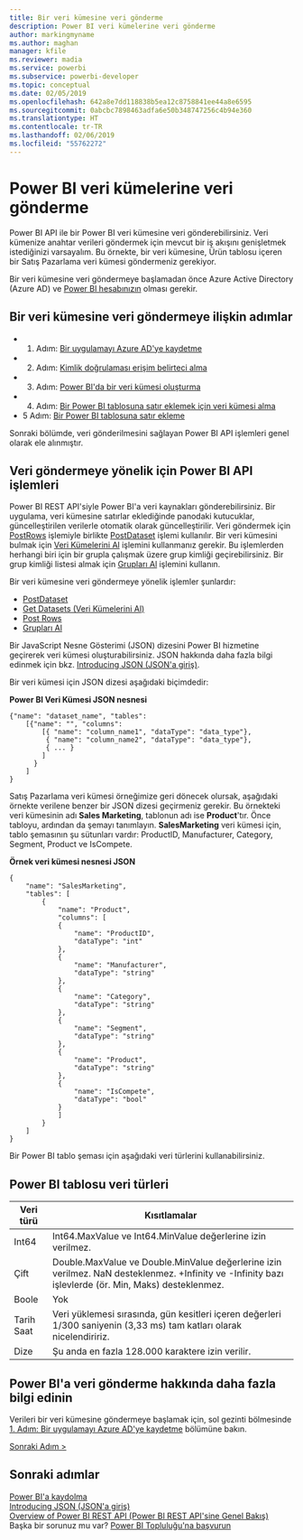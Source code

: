 ```yaml
---
title: Bir veri kümesine veri gönderme
description: Power BI veri kümelerine veri gönderme
author: markingmyname
ms.author: maghan
manager: kfile
ms.reviewer: madia
ms.service: powerbi
ms.subservice: powerbi-developer
ms.topic: conceptual
ms.date: 02/05/2019
ms.openlocfilehash: 642a8e7dd118838b5ea12c8758841ee44a8e6595
ms.sourcegitcommit: 0abcbc7898463adfa6e50b348747256c4b94e360
ms.translationtype: HT
ms.contentlocale: tr-TR
ms.lasthandoff: 02/06/2019
ms.locfileid: "55762272"
---
```

# <a name="push-data-into-a-power-bi-dataset"></a>Power BI veri kümelerine veri gönderme

Power BI API ile bir Power BI veri kümesine veri gönderebilirsiniz. Veri kümenize anahtar verileri göndermek için mevcut bir iş akışını genişletmek istediğinizi varsayalım. Bu örnekte, bir veri kümesine, Ürün tablosu içeren bir Satış Pazarlama veri kümesi göndermeniz gerekiyor.

Bir veri kümesine veri göndermeye başlamadan önce Azure Active Directory (Azure AD) ve [Power BI hesabınızın](create-an-azure-active-directory-tenant.md) olması gerekir.

## <a name="steps-to-push-data-into-a-dataset"></a>Bir veri kümesine veri göndermeye ilişkin adımlar

* 1. Adım: [Bir uygulamayı Azure AD'ye kaydetme](walkthrough-push-data-register-app-with-azure-ad.md)
* 2. Adım: [Kimlik doğrulaması erişim belirteci alma](walkthrough-push-data-get-token.md)
* 3. Adım: [Power BI'da bir veri kümesi oluşturma](walkthrough-push-data-create-dataset.md)
* 4. Adım: [Bir Power BI tablosuna satır eklemek için veri kümesi alma](walkthrough-push-data-get-datasets.md)
* 5 Adım: [Bir Power BI tablosuna satır ekleme](walkthrough-push-data-add-rows.md)

Sonraki bölümde, veri gönderilmesini sağlayan Power BI API işlemleri genel olarak ele alınmıştır.

## <a name="power-bi-api-operations-to-push-data"></a>Veri göndermeye yönelik için Power BI API işlemleri

Power BI REST API'siyle Power BI'a veri kaynakları gönderebilirsiniz. Bir uygulama, veri kümesine satırlar eklediğinde panodaki kutucuklar, güncelleştirilen verilerle otomatik olarak güncelleştirilir. Veri göndermek için [PostRows](https://docs.microsoft.com/rest/api/power-bi/pushdatasets/datasets_postrows) işlemiyle birlikte [PostDataset](https://docs.microsoft.com/rest/api/power-bi/pushdatasets) işlemi kullanılır. Bir veri kümesini bulmak için [Veri Kümelerini Al](https://docs.microsoft.com/rest/api/power-bi/datasets/getdatasets) işlemini kullanmanız gerekir. Bu işlemlerden herhangi biri için bir grupla çalışmak üzere grup kimliği geçirebilirsiniz. Bir grup kimliği listesi almak için [Grupları Al](https://docs.microsoft.com/rest/api/power-bi/groups/getgroups) işlemini kullanın.

Bir veri kümesine veri göndermeye yönelik işlemler şunlardır:

* [PostDataset](https://docs.microsoft.com/rest/api/power-bi/pushdatasets/datasets_postdataset)
* [Get Datasets (Veri Kümelerini Al)](https://docs.microsoft.com/rest/api/power-bi/datasets/getdatasets)
* [Post Rows](https://docs.microsoft.com/rest/api/power-bi/pushdatasets/datasets_postrows)
* [Grupları Al](https://docs.microsoft.com/rest/api/power-bi/groups/getgroups)

Bir JavaScript Nesne Gösterimi (JSON) dizesini Power BI hizmetine geçirerek veri kümesi oluşturabilirsiniz. JSON hakkında daha fazla bilgi edinmek için bkz. [Introducing JSON (JSON'a giriş)](http://json.org/).

Bir veri kümesi için JSON dizesi aşağıdaki biçimdedir:

**Power BI Veri Kümesi JSON nesnesi**

    {"name": "dataset_name", "tables":
        [{"name": "", "columns":
            [{ "name": "column_name1", "dataType": "data_type"},
             { "name": "column_name2", "dataType": "data_type"},
             { ... }
            ]
          }
        ]
    }

Satış Pazarlama veri kümesi örneğimize geri dönecek olursak, aşağıdaki örnekte verilene benzer bir JSON dizesi geçirmeniz gerekir. Bu örnekteki veri kümesinin adı **Sales Marketing**, tablonun adı ise **Product**'tır. Önce tabloyu, ardından da şemayı tanımlayın. **SalesMarketing** veri kümesi için, tablo şemasının şu sütunları vardır: ProductID, Manufacturer, Category, Segment, Product ve IsCompete.

**Örnek veri kümesi nesnesi JSON**

    {
        "name": "SalesMarketing",
        "tables": [
            {
                "name": "Product",
                "columns": [
                {
                    "name": "ProductID",
                    "dataType": "int"
                },
                {
                    "name": "Manufacturer",
                    "dataType": "string"
                },
                {
                    "name": "Category",
                    "dataType": "string"
                },
                {
                    "name": "Segment",
                    "dataType": "string"
                },
                {
                    "name": "Product",
                    "dataType": "string"
                },
                {
                    "name": "IsCompete",
                    "dataType": "bool"
                }
                ]
            }
        ]
    }

Bir Power BI tablo şeması için aşağıdaki veri türlerini kullanabilirsiniz.

## <a name="power-bi-table-data-types"></a>Power BI tablosu veri türleri

| **Veri türü** | **Kısıtlamalar** |
| --- | --- |
| Int64 |Int64.MaxValue ve Int64.MinValue değerlerine izin verilmez. |
| Çift |Double.MaxValue ve Double.MinValue değerlerine izin verilmez. NaN desteklenmez. +Infinity ve -Infinity bazı işlevlerde (ör. Min, Maks) desteklenmez. |
| Boole |Yok |
| Tarih Saat |Veri yüklemesi sırasında, gün kesitleri içeren değerleri 1/300 saniyenin (3,33 ms) tam katları olarak nicelendiririz. |
| Dize |Şu anda en fazla 128.000 karaktere izin verilir. |

## <a name="learn-more-about-pushing-data-into-power-bi"></a>Power BI'a veri gönderme hakkında daha fazla bilgi edinin

Verileri bir veri kümesine göndermeye başlamak için, sol gezinti bölmesinde [1. Adım: Bir uygulamayı Azure AD'ye kaydetme](walkthrough-push-data-register-app-with-azure-ad.md) bölümüne bakın.

[Sonraki Adım >](walkthrough-push-data-register-app-with-azure-ad.md)

## <a name="next-steps"></a>Sonraki adımlar

[Power BI'a kaydolma](create-an-azure-active-directory-tenant.md)  
[Introducing JSON (JSON'a giriş)](http://json.org/)  
[Overview of Power BI REST API (Power BI REST API'sine Genel Bakış)](overview-of-power-bi-rest-api.md)  
Başka bir sorunuz mu var? [Power BI Topluluğu'na başvurun](http://community.powerbi.com/)